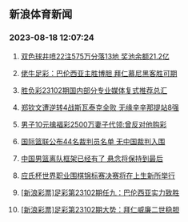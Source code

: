 ## 新浪体育新闻 
### 2023-08-18 12:07:24

1. [双色球井喷22注575万分落13地 奖池余额21.2亿](https://sports.sina.com.cn/l/2023-08-17/doc-imzhpprx9927306.shtml)

2. [佬牛足彩：巴伦西亚主胜博胆 拜仁慕尼黑客胜可期](https://sports.sina.com.cn/l/2023-08-18/doc-imzhqkvp9499282.shtml)

3. [胜负彩23102期国内部分专业媒体复式推荐总汇](https://sports.sina.com.cn/l/2023-08-17/doc-imzhnsmz3208573.shtml)

4. [郑钦文遭逆转4战斯瓦泰克全败 无缘辛辛那提站8强](https://sports.sina.com.cn/tennis/china/2023-08-18/doc-imzhqept6380600.shtml)

5. [男子10元擒福彩2500万妻子代领:曾反对他购彩](https://sports.sina.com.cn/l/2023-08-18/doc-imzhqkvk2315104.shtml)

6. [国际篮联公布44名裁判员名单 无中国裁判入围](https://sports.sina.com.cn/basketball/nba/2023-08-17/doc-imzhnwua3085871.shtml)

7. [中国男篮离队框架已经有了 悬念将保持到最后](https://sports.sina.com.cn/basketball/cba/2023-08-17/doc-imzhpiix8213146.shtml)

8. [应氏杯世界职业围棋锦标赛决赛将在上生新所举行](https://sports.sina.com.cn/chess/weiqi/2023-08-17/doc-imzhpprx9932181.shtml)

9. [[新浪彩票]足彩第23102期任九：巴伦西亚实力致胜](https://sports.sina.com.cn/l/2023-08-18/doc-imzhqkvp9498799.shtml)

10. [[新浪彩票]足彩第23102期大势：拜仁威廉二世稳胆](https://sports.sina.com.cn/l/2023-08-18/doc-imzhqkvr6276239.shtml)

